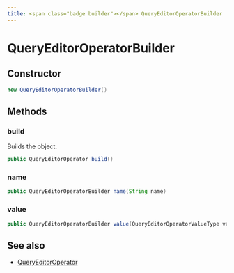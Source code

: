 ```yaml
---
title: <span class="badge builder"></span> QueryEditorOperatorBuilder
---
```

# <span class="badge builder"></span> QueryEditorOperatorBuilder

## Constructor

```java
new QueryEditorOperatorBuilder()
```
## Methods

### <span class="badge object-method"></span> build

Builds the object.

```java
public QueryEditorOperator build()
```

### <span class="badge object-method"></span> name

```java
public QueryEditorOperatorBuilder name(String name)
```

### <span class="badge object-method"></span> value

```java
public QueryEditorOperatorBuilder value(QueryEditorOperatorValueType value)
```

## See also

 * <span class="badge object-type-class"></span> [QueryEditorOperator](./object-QueryEditorOperator.md)
